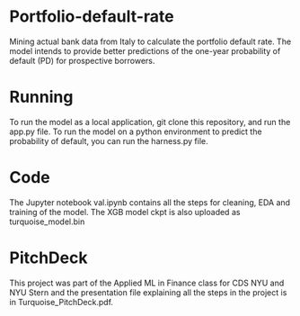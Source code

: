 # Portfolio-default-rate
Mining actual bank data from Italy to calculate the portfolio default rate. The model intends to provide better predictions of the one-year probability of default (PD) for prospective borrowers.

# Running
To run the model as a local application, git clone this repository, and run the app.py file. To run the model on a python environment to predict the probability of default, you can run the harness.py file.

# Code
The Jupyter notebook val.ipynb contains all the steps for cleaning, EDA and training of the model. The XGB model ckpt is also uploaded as turquoise_model.bin 

# PitchDeck
This project was part of the Applied ML in Finance class for CDS NYU and NYU Stern and the presentation file explaining all the steps in the project is in Turquoise_PitchDeck.pdf. 
